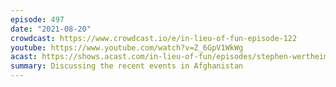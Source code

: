 ```yaml
---
episode: 497
date: "2021-08-20"
crowdcast: https://www.crowdcast.io/e/in-lieu-of-fun-episode-122
youtube: https://www.youtube.com/watch?v=Z_6GpV1WkWg
acast: https://shows.acast.com/in-lieu-of-fun/episodes/stephen-wertheim-talks-afghanistan
summary: Discussing the recent events in Afghanistan
---
```


